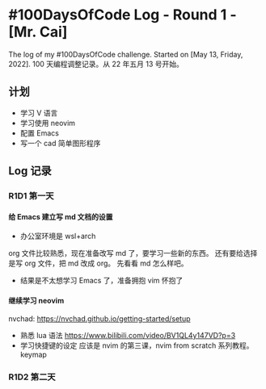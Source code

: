 # #100DaysOfCode Log - Round 1 - [Mr. Cai]

The log of my #100DaysOfCode challenge. Started on [May 13, Friday, 2022].
100 天编程调整记录。从 22 年五月 13 号开始。

## 计划

- 学习 V 语言
- 学习使用 neovim
- 配置 Emacs
- 写一个 cad 简单图形程序

## Log 记录

### R1D1 第一天

#### 给 Emacs 建立写 md 文档的设置

- 办公室环境是 wsl+arch

org 文件比较熟悉，现在准备改写 md 了，要学习一些新的东西。
还有要给选择是写 org 文件，把 md 改成 org。
先看看 md 怎么样吧。

- 结果是不太想学习 Emacs 了，准备拥抱 vim 怀抱了

#### 继续学习 neovim

nvchad: https://nvchad.github.io/getting-started/setup

- 熟悉 lua 语法
  https://www.bilibili.com/video/BV1QL4y147VD?p=3
- 学习快捷键的设定
  应该是 nvim 的第三课，nvim from scratch 系列教程。
  keymap

### R1D2 第二天
